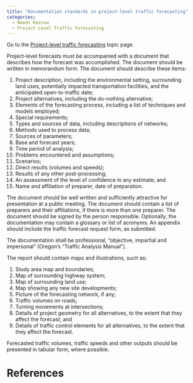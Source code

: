 ```yaml
---
title: "Documentation standards in project-level traffic forecasting"
categories:
  - Needs Review
  - Project Level Traffic Forecasting
---
```


Go to the [Project-level traffic forecasting](Project-level_traffic_forecasting) topic page.

Project-level forecasts must be accompanied with a document that describes how the forecast was accomplished. The document should be written in memorandum form. The document should describe these items:

1.  Project description, including the environmental setting, surrounding land uses, potentially impacted transportation facilities, and the anticipated open-to-traffic date;
2.  Project alternatives, including the do-nothing alternative;
3.  Elements of the forecasting process, including a list of techniques and models employed;
4.  Special requirements;
5.  Types and sources of data, including descriptions of networks;
6.  Methods used to process data;
7.  Sources of parameters;
8.  Base and forecast years;
9.  Time period of analysis;
10. Problems encountered and assumptions;
11. Scenarios;
12. Direct results (volumes and speeds);
13. Results of any other post-processing;
14. An assessment of the level of confidence in any estimate; and
15. Name and affiliation of preparer, date of preparation.

The document should be well written and sufficiently attractive for presentation at a public meeting. The document should contain a list of preparers and their affiliations, if there is more than one preparer. The document should be signed by the person responsible. Optionally, the documentation may contain a glossary or list of acronyms. An appendix should include the traffic forecast request form, as submitted.

The documentation shall be professional, “objective, impartial and impersonal” (Oregon’s “Traffic Analysis Manual”).

The report should contain maps and illustrations, such as:

1.  Study area map and boundaries;
2.  Map of surrounding highway system;
3.  Map of surrounding land use;
4.  Map showing any new site developments;
5.  Picture of the forecasting network, if any;
6.  Traffic volumes on roads;
7.  Turning movements at intersections;
8.  Details of project geometry for all alternatives, to the extent that they affect the forecast; and
9.  Details of traffic control elements for all alternatives, to the extent that they affect the forecast.

Forecasted traffic volumes, traffic speeds and other outputs should be presented in tabular form, where possible.

References
==========

